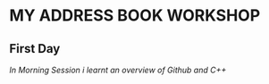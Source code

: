# MY ADDRESS BOOK WORKSHOP
## First Day
*In Morning Session i learnt an overview of Github and C++* 
